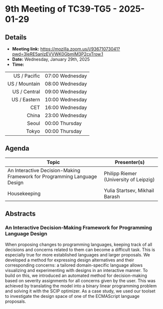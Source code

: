 # 9th Meeting of TC39-TG5 - 2025-01-29

## Details
- **Meeting link:** https://mozilla.zoom.us/j/93671073041?pwd=3IeRE5anlzEVVWK0GbmIM3P2cxTrow.1
- **Date:** Wednesday, January 29th, 2025
- **Time:** 
  
|              |                 |
| -----------: | --------------- |
| US / Pacific | 07:00 Wednesday |
| US / Mountain | 08:00 Wednesday |
| US / Central | 09:00 Wednesday |
| US / Eastern | 10:00 Wednesday |
|          CET | 16:00 Wednesday |
|        China | 23:00 Wednesday |
|        Seoul | 00:00 Thursday |
|        Tokyo | 00:00 Thursday |



## Agenda
|Topic|Presenter(s)|
|-----|------------|
|An Interactive Decision-Making Framework for Programming Language Design|Philipp Riemer (University of Leipzig)|
|Housekeeping|Yulia Startsev, Mikhail Barash|

## Abstracts

### An Interactive Decision-Making Framework for Programming Language Design

When proposing changes to programming languages, keeping track of all decisions and concerns related to
them can become a difficult task. This is especially true for more established languages and larger proposals.
We developed a method for expressing design alternatives and their corresponding concerns: a tailored domain-specific
language allows visualizing and experimenting with designs in an interactive manner. To build on this, we introduced an
automated method for decision-making based on severity assignments for all concerns given by the user. This was achieved by
translating the model into a binary linear programming problem and solving it with the SCIP optimizer. As a case study, we
used our toolset to investigate the design space of one of the ECMAScript language proposals.
